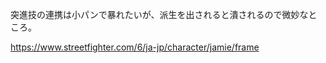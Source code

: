 突進技の連携は小パンで暴れたいが、派生を出されると潰されるので微妙なところ。

https://www.streetfighter.com/6/ja-jp/character/jamie/frame
